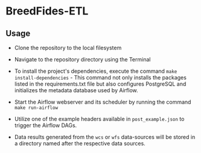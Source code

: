 # BreedFides-ETL

## Usage
* Clone the repository to the local filesystem

* Navigate to the repository directory using the Terminal

* To install the project's dependencies, execute the command ```make install-dependencies``` - This command not only installs the packages listed in the requirements.txt file but also configures PostgreSQL and initializes the metadata database used by Airflow.

* Start the Airflow webserver and its scheduler by running the command ```make run-airflow```

* Utilize one of the example headers available in ```post_example.json``` to trigger the Airflow DAGs.

* Data results generated from the ```wcs``` or ```wfs``` data-sources will be stored in a directory named after the respective data sources.